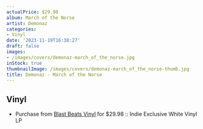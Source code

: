 ```yaml
---
actualPrice: $29.98
album: March of the Norse
artist: Demonaz
categories:
- Vinyl
date: '2023-11-19T16:38:27'
draft: false
images:
- /images/covers/demonaz-march_of_the_norse.jpg
inStock: true
thumbnailImage: /images/covers/demonaz-march_of_the_norse-thumb.jpg
title: Demonaz - March of the Norse
---
```


## Vinyl
* Purchase from [Blast Beats Vinyl](https://blastbeatsvinyl.com/products/demonaz-march-of-the-norse-indie-exclusive-white-vinyl-lp) for $29.98 :: Indie Exclusive White Vinyl LP
